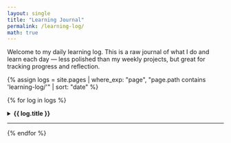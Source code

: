 ```yaml
---
layout: single
title: "Learning Journal"
permalink: /learning-log/
math: true
---
```


Welcome to my daily learning log. This is a raw journal of what I do and learn each day — less polished than my weekly projects, but great for tracking progress and reflection.

{% assign logs = site.pages | where_exp: "page", "page.path contains 'learning-log/'" | sort: "date" %}

{% for log in logs %}
<details>
  <summary><strong>{{ log.title }}</strong></summary>
  <div style="margin-left: 1em;">
    {{ log.content }}
  </div>
</details>
<hr>
{% endfor %}

